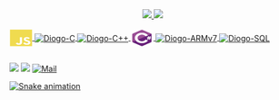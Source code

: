 
<div align="center">
  <a href="https://github.com/DiogoSousa10/DiogoSousa10.git">
  <img height="160em" src="https://github-readme-stats.vercel.app/api?username=DiogoSousa10&show_icons=true&theme=dracula&include_all_commits=true&count_private=true"/>
    <img height="160em" src="https://github-readme-stats.vercel.app/api/top-langs/?username=DiogoSousa10&layout=compact&langs_count=7&theme=dracula"/>
</div>
<div style="display: inline_block"><br>
  <img align="center" alt="Diogo-Js" height="30" width="40" src="https://raw.githubusercontent.com/devicons/devicon/master/icons/javascript/javascript-plain.svg">
  <img align="center" alt="Diogo-C" height="30" width="40" src="https://cdn.jsdelivr.net/gh/devicons/devicon/icons/c/c-original.svg">
   <img align="center" alt="Diogo-C++" height="30" width="40" src="https://cdn.jsdelivr.net/gh/devicons/devicon/icons/cplusplus/cplusplus-original.svg">
  <img align="center" alt="Diogo-Csharp" height="30" width="40" src="https://raw.githubusercontent.com/devicons/devicon/master/icons/csharp/csharp-original.svg">
  <img align="center" alt="Diogo-ARMv7" height="30" width="40" src="https://img.shields.io/badge/-ARMv7-5bebf5?logo=arm&logoColor=white&style=for-the-badge">
  <img align="center" alt="Diogo-SQL" height="30" width="40" src="https://cdn.jsdelivr.net/gh/devicons/devicon/icons/microsoftsqlserver/microsoftsqlserver-plain.svg"  > 


</div>
  
  ##
  
<div>
    <a href="https://www.linkedin.com/in/diogo-sousa-245727201/" target="_blank"><img src="https://img.shields.io/badge/-LinkedIn-%230077B5?style=for-the-badge&logo=linkedin&logoColor=white" target="_blank"></a> 
   <a href="hzdk#1174" target="_blank"><img src="https://img.shields.io/badge/Discord-5865F2?style=for-the-badge&logo=discord&logoColor=white"></a> 
   <a href="mailto:diogosousar10@gmail.com"> <img alt="Mail" src="https://img.shields.io/badge/diogosousar10@gmail.com-005FF9?style=for-the-badge&logo=mail.ru&logoColor=white" /> 

       
     
  </div>

  
  ![Snake animation](https://github.com/DiogoSousa10/DiogoSousa10/blob/output/github-contribution-grid-snake.svg)
